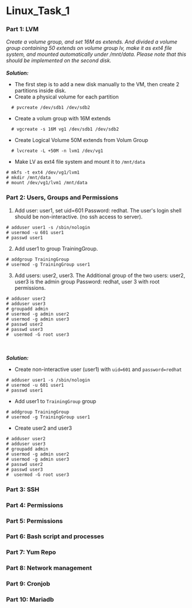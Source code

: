 # Linux_Task_1
### Part 1: LVM
_Create a volume group, and set 16M as extends. And divided a volume group containing 50 extends on
volume group lv, make it as ext4 file system, and mounted automatically under /mnt/data. Please
note that this should be implemented on the second disk._
<br><br>
***Solution:***
* The first step is to add a new disk manually to the VM, then create 2 partitions inside disk.
* Create a physical volume for each partition
```
  # pvcreate /dev/sdb1 /dev/sdb2
```

* Create a volum group with 16M extends
```
  # vgcreate -s 16M vg1 /dev/sdb1 /dev/sdb2
```

* Create Logical Volume 50M extends from Volum Group
```
  # lvcreate -L +50M -n lvm1 /dev/vg1
```

* Make LV as ext4 file system and mount it to `/mnt/data`
```
# mkfs -t ext4 /dev/vg1/lvm1 
# mkdir /mnt/data
# mount /dev/vg1/lvm1 /mnt/data 
```

### Part 2: Users, Groups and Permissions

1. Add user: user1, set uid=601 Password: redhat. The user's login shell should be non-interactive. (no ssh access to server).
```
# adduser user1 -s /sbin/nologin
# usermod -u 601 user1
# passwd user1
```
2. Add user1 to group TrainingGroup.
```
# addgroup TrainingGroup
# usermod -g TrainingGroup user1
```
3. Add users: user2, user3. The Additional group of the two users: user2, user3 is the admin group Password: redhat, user 3 with root permissions.
```
# adduser user2
# adduser user3
# groupadd admin
# usermod -g admin user2
# usermod -g admin user3
# passwd user2
# passwd user3
#  usermod -G root user3
```
<br><br>
***Solution:***
* Create non-interactive user (user1) with `uid=601` and `password=redhat`
```
# adduser user1 -s /sbin/nologin
# usermod -u 601 user1
# passwd user1
```
* Add user1 to `TrainingGroup` group
```
# addgroup TrainingGroup
# usermod -g TrainingGroup user1
```

* Create user2 and user3 
```
# adduser user2
# adduser user3
# groupadd admin
# usermod -g admin user2
# usermod -g admin user3
# passwd user2
# passwd user3
#  usermod -G root user3
```

### Part 3: SSH

### Part 4: Permissions

### Part 5: Permissions

### Part 6: Bash script and processes

### Part 7: Yum Repo

### Part 8: Network management

### Part 9: Cronjob

### Part 10: Mariadb
